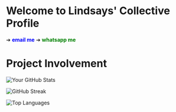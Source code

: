 #  Welcome to Lindsays' Collective Profile
➔  <a href="mailto:CarusoL1992@gmail.com?subject=Hi%20There!&body=Hi%20There!" style="text-decoration: none; color: blue; font-weight: bold;">email me</a> 
➔ <a href="https://wa.me/18034314330?text=Hi%20there!" target="_blank" style="text-decoration: none; color: green; font-weight: bold;">whatsapp me</a>

# Project Involvement

![Your GitHub Stats](https://github-readme-stats.vercel.app/api?username=lindsay-caruso&show_icons=true&theme=radical)


![GitHub Streak](https://streak-stats.demolab.com/?user=lindsay-caruso&theme=radical)

![Top Languages](https://github-readme-stats.vercel.app/api/top-langs/?username=lindsay-caruso&layout=compact)
